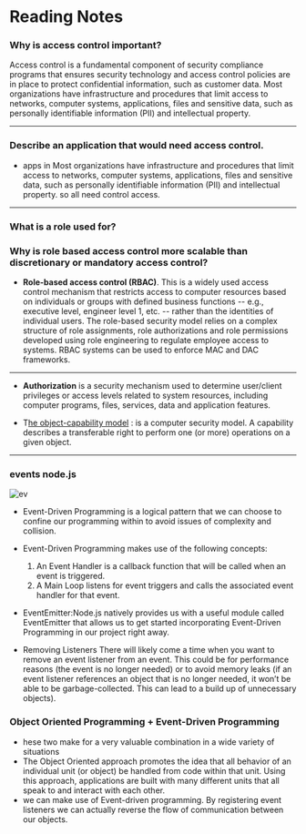 # Reading Notes

### Why is access control important?
Access control is a fundamental component of security compliance programs that ensures security technology and access control policies are in place to protect confidential information, such as customer data. Most organizations have infrastructure and procedures that limit access to networks, computer systems, applications, files and sensitive data, such as personally identifiable information (PII) and intellectual property.
_________________________
### Describe an application that would need access control.

* apps in  Most organizations have infrastructure and procedures that limit access to networks, computer systems, applications, files and sensitive data, such as personally identifiable information (PII) and intellectual property. so all need control access.
____________________________________
### What is a role used for?
### Why is role based access control more scalable than discretionary or mandatory access control?

* **Role-based access control (RBAC)**. This is a widely used access control mechanism that restricts access to computer resources based on individuals or groups with defined business functions -- e.g., executive level, engineer level 1, etc. -- rather than the identities of individual users. The role-based security model relies on a complex structure of role assignments, role authorizations and role permissions developed using role engineering to regulate employee access to systems. RBAC systems can be used to enforce MAC and DAC frameworks.
_______________________________

* **Authorization** is a security mechanism used to determine user/client privileges or access levels related to system resources, including computer programs, files, services, data and application features. 

* T[he object-capability model](https://en.wikipedia.org/wiki/Object-capability_model) : is a computer security model. A capability describes a transferable right to perform one (or more) operations on a given object.
____________________________

### events node.js

![ev](https://i.stack.imgur.com/BTm1H.png)

* Event-Driven Programming is a logical pattern that we can choose to confine our programming within to avoid issues of complexity and collision. 

* Event-Driven Programming makes use of the following concepts:

    1. An Event Handler is a callback function that will be called when an event is triggered.
    2. A Main Loop listens for event triggers and calls the associated event handler for that event.

* EventEmitter:Node.js natively provides us with a useful module called EventEmitter that allows us to get started incorporating Event-Driven Programming in our project right away. 

* Removing Listeners
There will likely come a time when you want to remove an event listener from an event. This could be for performance reasons (the event is no longer needed) or to avoid memory leaks (if an event listener references an object that is no longer needed, it won’t be able to be garbage-collected. This can lead to a build up of unnecessary objects).


### Object Oriented Programming + Event-Driven Programming

* hese two make for a very valuable combination in a wide variety of situations
* The Object Oriented approach promotes the idea that all behavior of an individual unit (or object) be handled from code within that unit. Using this approach, applications are built with many different units that all speak to and interact with each other.
* we can make use of Event-driven programming. By registering event listeners we can actually reverse the flow of communication between our objects.


